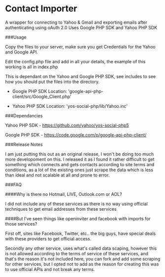 Contact Importer
================

A wrapper for connecting to Yahoo &amp; Gmail and exporting emails after authenticating using oAuth 2.0 Uses Google PHP SDK and Yahoo PHP SDK

###Usage

Copy the files to your server, make sure you get Credentials for the Yahoo and Google API.

Edit the config.php file and add in all your details, the example of this working is all in index.php

This is dependant on the Yahoo and Google PHP SDK, see includes to see how you should put the files into the directory.

* Google PHP SDK Location: 'google-api-php-client/src/Google_Client.php'

* Yahoo PHP SDK Location: 'yos-social-php/lib/Yahoo.inc'

###Dependancies

Yahoo PHP SDK - https://github.com/yahoo/yos-social-php5

Google PHP SDK - https://code.google.com/p/google-api-php-client/

###Release Notes

I am just putting this out as an original release, I won't be doing too much more developoment on this. I released it as I 
found it rather difficult to get something which connects and gets contacts according to site terms and conditions, as a lot 
of the existing ones just scrape the data which is less than ideal and not scalable at all and prone to error.

###FAQ

####Why is there no Hotmail, LIVE, Outlook.com or AOL?

I did not include any of these services as there is no way using official techniques to get email addresses from these services

####But I've seen things like openinviter and facebook with imports for those services?

First off, sites like Facebook, Twitter, etc.. the big guys, have special deals with these providers to get official access.

Secondly any other service, uses what's called data scaping, however this is not allowed according to the terms of service of these services,
and that's the reason it's not included here, you can fork and add some scraping for other services, but I opted not to add as the reason
for creating this was to use official APIs and not break any terms.